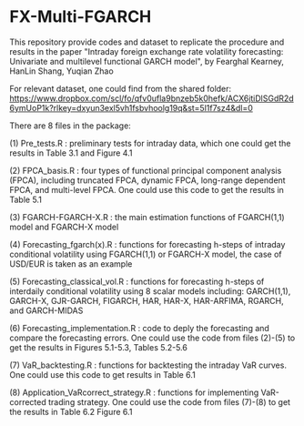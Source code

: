 # FX-Multi-FGARCH
This repository provide codes and dataset to replicate the procedure and results in the paper "Intraday foreign exchange rate volatility forecasting: Univariate and multilevel functional GARCH model", by Fearghal Kearney, HanLin Shang, Yuqian Zhao

For relevant dataset, one could find from the shared folder:
https://www.dropbox.com/scl/fo/qfv0ufla9bnzeb5k0hefk/ACX6jtiDlSGdR2d6ymUoP1k?rlkey=dxyun3exl5vh1fsbvhoolg19q&st=5l1f7sz4&dl=0

There are 8 files in the package:

(1) Pre_tests.R : preliminary tests for intraday data, which one could get the results in Table 3.1 and Figure 4.1

(2) FPCA_basis.R : four types of functional principal component analysis (FPCA), including truncated FPCA, dynamic FPCA, long-range dependent FPCA, and multi-level FPCA. One could use this code to get the results in Table 5.1

(3) FGARCH-FGARCH-X.R : the main estimation functions of FGARCH(1,1) model and FGARCH-X model

(4) Forecasting_fgarch(x).R : functions for forecasting h-steps of intraday conditional volatility using FGARCH(1,1) or FGARCH-X model, the case of USD/EUR is taken as an example

(5) Forecasting_classical_vol.R : functions for forecasting h-steps of interdaily conditional volatility using 8 scalar models including: GARCH(1,1), GARCH-X, GJR-GARCH, FIGARCH, HAR, HAR-X, HAR-ARFIMA, RGARCH, and GARCH-MIDAS

(6) Forecasting_implementation.R : code to deply the forecasting and compare the forecasting errors. One could use the code from files (2)-(5) to get the results in Figures 5.1-5.3, Tables 5.2-5.6 

(7) VaR_backtesting.R : functions for backtesting the intraday VaR curves. One could use this code to get results in Table 6.1

(8) Application_VaRcorrect_strategy.R : functions for implementing VaR-corrected trading strategy. One could use the code from files (7)-(8) to get the results in Table 6.2 Figure 6.1
